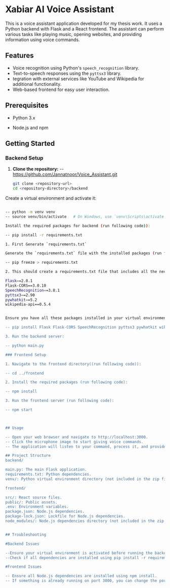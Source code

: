 # Xabiar AI Voice Assistant

This is a voice assistant application developed for my thesis work. It uses a Python backend with Flask and a React frontend. The assistant can perform various tasks like playing music, opening websites, and providing information using voice commands.

## Features
- Voice recognition using Python's `speech_recognition` library.
- Text-to-speech responses using the `pyttsx3` library.
- tegration with external services like YouTube and Wikipedia for additional functionality.
- Web-based frontend for easy user interaction.

## Prerequisites
- Python 3.x

- Node.js and npm

## Getting Started

### Backend Setup

1. **Clone the repository:**
-- https://github.com/Jannatnoor/Voice_Assistant.git

   ```bash
   git clone <repository-url>
   cd <repository-directory>/backend

Create a virtual environment and activate it:

```bash enviroment (run following code):

-- python -m venv venv
-- source venv/bin/activate   # On Windows, use `venv\Scripts\activate`

Install the required packages for backend (run following code)):

-- pip install -r requirements.txt

1. First Generate `requirements.txt`

Generate the `requirements.txt` file with the installed packages (run following code):

-- pip freeze > requirements.txt

2. This should create a requirements.txt file that includes all the necessary dependencies. Here is an example of how the file should look:

Flask==2.0.1
Flask-CORS==3.0.10
SpeechRecognition==3.8.1
pyttsx3==2.90
pywhatkit==5.2
wikipedia-api==0.5.4


Ensure you have all these packages installed in your virtual environment before running `pip freeze` to generate your `requirements.txt`. You can install any missing packages using `pip install <package-name>``. Here's how you can generate the requirements.txt file (run following code):

-- pip install Flask Flask-CORS SpeechRecognition pyttsx3 pywhatkit wikipedia-api

3. Run the backend server:

-- python main.py

### Frontend Setup

1. Navigate to the frontend directory((run following code)):

-- cd ../frontend

2. Install the required packages (run following code):

-- npm install

3. Run the frontend server (run following code):

-- npm start



## Usage

-- Open your web browser and navigate to http://localhost:3000.
-- Click the microphone image to start giving voice commands.
-- The application will listen to your command, process it, and provide a response.

## Project Structure
backend/

main.py: The main Flask application.
requirements.txt: Python dependencies.
venv/: Python virtual environment directory (not included in the zip file).

frontend/

src/: React source files.
public/: Public assets.
.env: Environment variables.
package.json: Node.js dependencies.
package-lock.json: Lockfile for Node.js dependencies.
node_modules/: Node.js dependencies directory (not included in the zip file).


## Troubleshooting

#Backend Issues

--Ensure your virtual environment is activated before running the backend server.
--Check if all dependencies are installed using pip install -r requirements.txt.

#Frontend Issues

-- Ensure all Node.js dependencies are installed using npm install.
-- If something is already running on port 3000, you can change the port by running npm start and specifying a different port when prompted.



